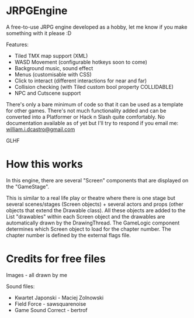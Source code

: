 # JRPGEngine
A free-to-use JRPG engine developed as a hobby, let me know if you make something with it please :D

Features:
- Tiled TMX map support (XML)
- WASD Movement (configurable hotkeys soon to come)
- Background music, sound effect
- Menus (customisable with CSS)
- Click to interact (different interactions for near and far)
- Collision checking (with Tiled custom bool property COLLIDABLE)
- NPC and Cutscene support

There's only a bare minimum of code so that it can be used as a template for other games. There's not much functionality added and can be converted into a Platformer or Hack n Slash quite comfortably.
No documentation available as of yet but I'll try to respond if you email me: william.i.dcastro@gmail.com

GLHF

# How this works
In this engine, there are several "Screen" components that are displayed on the "GameStage". 

This is similar to a real life play or theatre where there is one stage but several scenes/stages (Screen objects) + several actors and props (other objects that extend the Drawable class). All these objects are added to the List "drawables" within each Screen object and the drawables are automatically drawn by the DrawingThread. The GameLogic component determines which Screen object to load for the chapter number. The chapter number is defined by the external flags file.

# Credits for free files
Images - all drawn by me

Sound files:
- Kwartet Japonski - Maciej Zolnowski
- Field Force - sawsquarenoise
- Game Sound Correct - bertrof
